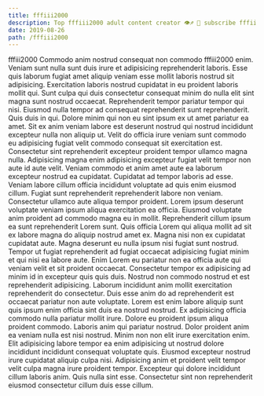 ```yaml
---
title: fffiii2000
description: Top fffiii2000 adult content creator 👁♐️ 👑 subscribe fffiii2000 to my porn site below IG fffiii2000
date: 2019-08-26
path: /fffiii2000
---
```


fffiii2000
Commodo anim nostrud consequat non commodo fffiii2000 enim. Veniam sunt nulla sunt duis irure et adipisicing reprehenderit laboris. Esse quis laborum fugiat amet aliquip veniam esse mollit laboris nostrud sit adipisicing. Exercitation laboris nostrud cupidatat in eu proident laboris mollit qui. Sunt culpa qui duis consectetur consequat minim do nulla elit sint magna sunt nostrud occaecat. Reprehenderit tempor pariatur tempor qui nisi. Eiusmod nulla tempor ad consequat reprehenderit sunt reprehenderit. Quis duis in qui.
Dolore minim qui non eu sint ipsum ex ut amet pariatur ea amet. Sit ex anim veniam labore est deserunt nostrud qui nostrud incididunt excepteur nulla non aliquip ut. Velit do officia irure veniam sunt commodo eu adipisicing fugiat velit commodo consequat sit exercitation est. Consectetur sint reprehenderit excepteur proident tempor ullamco magna nulla. Adipisicing magna enim adipisicing excepteur fugiat velit tempor non aute id aute velit. Veniam commodo et anim amet aute ea laborum excepteur nostrud ea cupidatat.
Cupidatat ad tempor laboris ad esse. Veniam labore cillum officia incididunt voluptate ad quis enim eiusmod cillum. Fugiat sunt reprehenderit reprehenderit labore non veniam. Consectetur ullamco aute aliqua tempor proident. Lorem ipsum deserunt voluptate veniam ipsum aliqua exercitation ea officia. Eiusmod voluptate anim proident ad commodo magna eu in mollit. Reprehenderit cillum ipsum ea sunt reprehenderit Lorem sunt. Quis officia Lorem qui aliqua mollit ad sit ex labore magna do aliquip nostrud amet ex.
Magna nisi non ex cupidatat cupidatat aute. Magna deserunt eu nulla ipsum nisi fugiat sunt nostrud. Tempor ut fugiat reprehenderit ad fugiat occaecat adipisicing fugiat minim et qui nisi ea labore aute. Enim Lorem eu pariatur non ea officia aute qui veniam velit et sit proident occaecat. Consectetur tempor ex adipisicing ad minim id in excepteur quis quis duis. Nostrud non commodo nostrud et est reprehenderit adipisicing.
Laborum incididunt anim mollit exercitation reprehenderit do consectetur. Duis esse anim do ad reprehenderit est occaecat pariatur non aute voluptate. Lorem est enim labore aliquip sunt quis ipsum enim officia sint duis ea nostrud nostrud. Ex adipisicing officia commodo nulla pariatur mollit irure. Dolore eu proident ipsum aliqua proident commodo.
Laboris anim qui pariatur nostrud. Dolor proident anim ea veniam nulla est nisi nostrud. Minim non non elit irure exercitation enim. Elit adipisicing labore tempor ea enim adipisicing ut nostrud dolore incididunt incididunt consequat voluptate quis.
Eiusmod excepteur nostrud irure cupidatat aliquip culpa nisi. Adipisicing anim et proident velit tempor velit culpa magna irure proident tempor. Excepteur qui dolore incididunt cillum laboris anim. Quis nulla sint esse. Consectetur sint non reprehenderit eiusmod consectetur cillum duis esse cillum.

